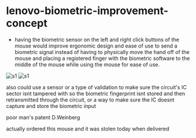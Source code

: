 # lenovo-biometric-improvement-concept

* having the biometric sensor on the left and right click buttons of the mouse would improve ergonomic design and ease of use to send a biometric signal instead of  having to physically move the hand off of the mouse and placing a registered finger with the biometric software to the middle of the mouse while using the mouse for ease of use.

![s1](https://raw.githubusercontent.com/c4pt000/lenovo-biometric-improvement-concept/main/lenovo-improvement.png)
![s1](https://raw.githubusercontent.com/c4pt000/lenovo-biometric-improvement-concept/main/biometric-keyboard-enter.png)


also could use a sensor or a type of validation to make sure the circuit's IC sector isnt tampered with so the biometric fingerprint isnt stored and then retransmitted through the circuit, or a way to make sure the IC doesnt capture and store the biometric input


poor man's patent
D.Weinberg

actually ordered this mouse and it was stolen today when delivered
    
   
         
